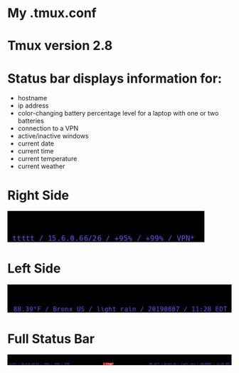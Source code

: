 # My .tmux.conf

# Tmux version 2.8

# Status bar displays information for:

* hostname
* ip address
* color-changing battery percentage level for a laptop with one or two batteries
* connection to a VPN
* active/inactive windows
* current date
* current time
* current temperature
* current weather 


# Right Side
![tmux_statusbar_left](/tmux_statusbar_left.jpg)

# Left Side
![tmux_statusbar_right](/tmux_statusbar_right.jpg)

# Full Status Bar
![tmux_statusbar](/tmux_statusbar.jpg)
